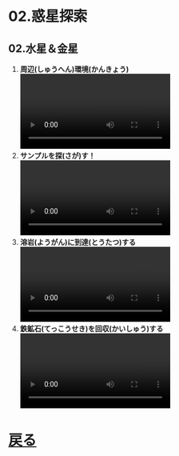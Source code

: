 # 02.惑星探索

## 02.水星＆金星

1. **周辺(しゅうへん)環境(かんきょう)**
	<br>
	<video controls>
	  <source src="01_周辺環境.mp4" type="video/mp4" />
	</video>
1. **サンプルを探(さが)す！**
	<br>
	<video controls>
	  <source src="02_サンプルを探す！.mp4" type="video/mp4" />
	</video>
1. **溶岩(ようがん)に到達(とうたつ)する**
	<br>
	<video controls>
	  <source src="03_溶岩に到達する.mp4" type="video/mp4" />
	</video>
1. **鉄鉱石(てっこうせき)を回収(かいしゅう)する**
	<br>
	<video controls>
	  <source src="04_鉄鉱石を回収する.mp4" type="video/mp4" />
	</video>

# [戻る](../video02.html)